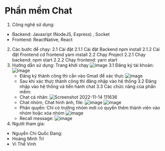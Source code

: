 # Phần mềm Chat 
1. Công nghệ sử dụng:
 - Backend: Javasript (NodeJS, Express) , Socket
 - Frontend: ReactNative, React
2. Các bước để chạy:
  2.1 Cài đặt 
    2.1.1 Cài đặt Backend
      npm install
    2.1.2 Cài đặt Frontend
      cd frontend
      yarn install
  2.2 Chạy Project
    2.2.1 Chạy backend:
      npm start
     2.2.2 Chạy frontend:
      yarn start
3. Hướng dẫn sử dụng:
  Trang khởi chạy
![image](https://user-images.githubusercontent.com/78186410/201572088-378a9045-65bf-46e5-a774-1b61be1c531e.png)
  3.1 Đăng ký tài khoản:
 ![image](https://user-images.githubusercontent.com/78186410/201572277-db1e380f-e9c0-4eb4-92fe-9576b9219045.png)
    - Đăng ký thành công thì cần vào Gmail để xác thực
    ![image](https://user-images.githubusercontent.com/78186410/201573038-13373a19-46eb-4bfc-b734-6d5cc8347f83.png)
    - Sau khi xác thực thành công thì đăng nhập vào hệ thống
  3.2 Đăng nhập vào hệ thống và tiến hành chat
  3.3 Các chức năng của phần mềm:
    - Chat cá nhân:
    ![Screenshot 2022-11-14 111636](https://user-images.githubusercontent.com/78186410/201574911-17ad93cf-69a9-4126-acb7-6f43db3d9b5e.png)
    - Chat nhóm, Chat hình ảnh, file:
  ![image](https://user-images.githubusercontent.com/78186410/201575414-cd1fc30b-60ef-4475-b100-87c5dc3e702a.png)
  ![image](https://user-images.githubusercontent.com/78186410/201576296-9558a9dd-a35e-4b41-a896-b56109295ef2.png)
    - Phân quyền: Chỉ có trưởng nhóm mới có quyền thêm thành viên vào nhóm hoặc xóa nhóm
    ![image](https://user-images.githubusercontent.com/78186410/201576332-7b1c33b7-4eb5-4e38-8b7a-3945feec59b0.png)
    - Recall message:
    ![image](https://user-images.githubusercontent.com/78186410/201575657-c4b41844-5721-4934-b424-1abd18857f6b.png)
4. Người tham gia:
  - Nguyễn Chi Quốc Đang:
  - Hoàng Minh Trí
  - Vi Thế Vinh
    
    
